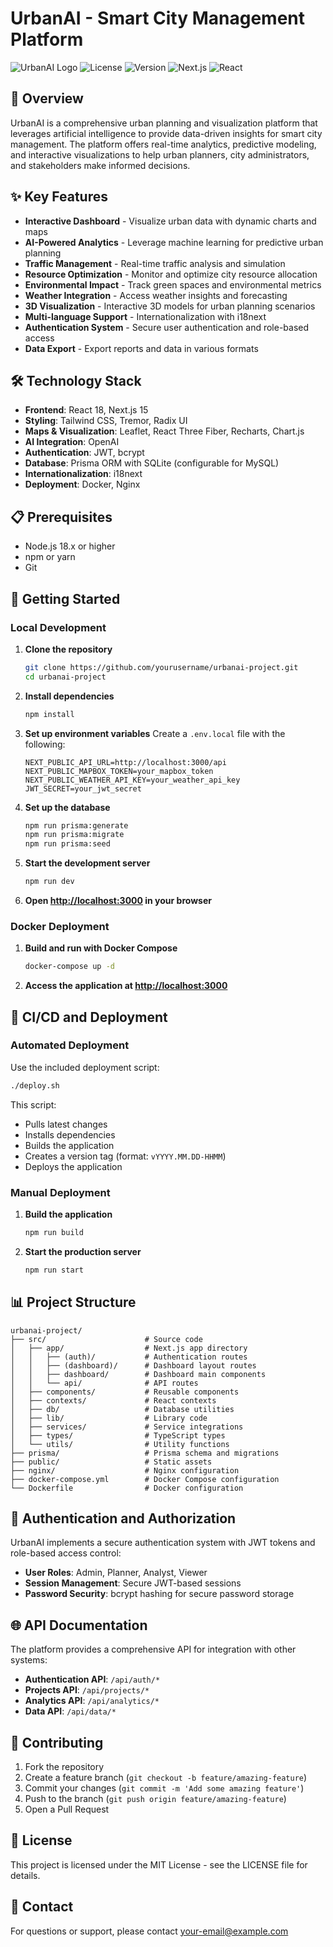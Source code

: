 # UrbanAI - Smart City Management Platform

![UrbanAI Logo](https://img.shields.io/badge/UrbanAI-Smart%20City%20Platform-0077B6)
![License](https://img.shields.io/badge/license-MIT-blue.svg)
![Version](https://img.shields.io/badge/version-0.1.0-green.svg)
![Next.js](https://img.shields.io/badge/Next.js-15.3.3-black)
![React](https://img.shields.io/badge/React-18.3.1-61DAFB)

## 🌆 Overview

UrbanAI is a comprehensive urban planning and visualization platform that leverages artificial intelligence to provide data-driven insights for smart city management. The platform offers real-time analytics, predictive modeling, and interactive visualizations to help urban planners, city administrators, and stakeholders make informed decisions.

## ✨ Key Features

- **Interactive Dashboard** - Visualize urban data with dynamic charts and maps
- **AI-Powered Analytics** - Leverage machine learning for predictive urban planning
- **Traffic Management** - Real-time traffic analysis and simulation
- **Resource Optimization** - Monitor and optimize city resource allocation
- **Environmental Impact** - Track green spaces and environmental metrics
- **Weather Integration** - Access weather insights and forecasting
- **3D Visualization** - Interactive 3D models for urban planning scenarios
- **Multi-language Support** - Internationalization with i18next
- **Authentication System** - Secure user authentication and role-based access
- **Data Export** - Export reports and data in various formats

## 🛠️ Technology Stack

- **Frontend**: React 18, Next.js 15
- **Styling**: Tailwind CSS, Tremor, Radix UI
- **Maps & Visualization**: Leaflet, React Three Fiber, Recharts, Chart.js
- **AI Integration**: OpenAI
- **Authentication**: JWT, bcrypt
- **Database**: Prisma ORM with SQLite (configurable for MySQL)
- **Internationalization**: i18next
- **Deployment**: Docker, Nginx

## 📋 Prerequisites

- Node.js 18.x or higher
- npm or yarn
- Git

## 🚀 Getting Started

### Local Development

1. **Clone the repository**
   ```bash
   git clone https://github.com/yourusername/urbanai-project.git
   cd urbanai-project
   ```

2. **Install dependencies**
   ```bash
   npm install
   ```

3. **Set up environment variables**
   Create a `.env.local` file with the following:
   ```
   NEXT_PUBLIC_API_URL=http://localhost:3000/api
   NEXT_PUBLIC_MAPBOX_TOKEN=your_mapbox_token
   NEXT_PUBLIC_WEATHER_API_KEY=your_weather_api_key
   JWT_SECRET=your_jwt_secret
   ```

4. **Set up the database**
   ```bash
   npm run prisma:generate
   npm run prisma:migrate
   npm run prisma:seed
   ```

5. **Start the development server**
   ```bash
   npm run dev
   ```

6. **Open [http://localhost:3000](http://localhost:3000) in your browser**

### Docker Deployment

1. **Build and run with Docker Compose**
   ```bash
   docker-compose up -d
   ```

2. **Access the application at [http://localhost:3000](http://localhost:3000)**

## 🔄 CI/CD and Deployment

### Automated Deployment

Use the included deployment script:
```bash
./deploy.sh
```

This script:
- Pulls latest changes
- Installs dependencies
- Builds the application
- Creates a version tag (format: `vYYYY.MM.DD-HHMM`)
- Deploys the application

### Manual Deployment

1. **Build the application**
   ```bash
   npm run build
   ```

2. **Start the production server**
   ```bash
   npm run start
   ```

## 📊 Project Structure

```
urbanai-project/
├── src/                      # Source code
│   ├── app/                  # Next.js app directory
│   │   ├── (auth)/           # Authentication routes
│   │   ├── (dashboard)/      # Dashboard layout routes
│   │   ├── dashboard/        # Dashboard main components
│   │   └── api/              # API routes
│   ├── components/           # Reusable components
│   ├── contexts/             # React contexts
│   ├── db/                   # Database utilities
│   ├── lib/                  # Library code
│   ├── services/             # Service integrations
│   ├── types/                # TypeScript types
│   └── utils/                # Utility functions
├── prisma/                   # Prisma schema and migrations
├── public/                   # Static assets
├── nginx/                    # Nginx configuration
├── docker-compose.yml        # Docker Compose configuration
└── Dockerfile                # Docker configuration
```

## 🔐 Authentication and Authorization

UrbanAI implements a secure authentication system with JWT tokens and role-based access control:

- **User Roles**: Admin, Planner, Analyst, Viewer
- **Session Management**: Secure JWT-based sessions
- **Password Security**: bcrypt hashing for secure password storage

## 🌐 API Documentation

The platform provides a comprehensive API for integration with other systems:

- **Authentication API**: `/api/auth/*`
- **Projects API**: `/api/projects/*`
- **Analytics API**: `/api/analytics/*`
- **Data API**: `/api/data/*`

## 🤝 Contributing

1. Fork the repository
2. Create a feature branch (`git checkout -b feature/amazing-feature`)
3. Commit your changes (`git commit -m 'Add some amazing feature'`)
4. Push to the branch (`git push origin feature/amazing-feature`)
5. Open a Pull Request

## 📜 License

This project is licensed under the MIT License - see the LICENSE file for details.

## 📧 Contact

For questions or support, please contact [your-email@example.com](mailto:your-email@example.com)
